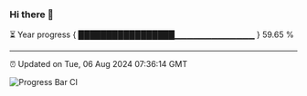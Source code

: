 ### Hi there 👋

⏳ Year progress { █████████████████▁▁▁▁▁▁▁▁▁▁▁▁▁ } 59.65 %

---

⏰ Updated on Tue, 06 Aug 2024 07:36:14 GMT

![Progress Bar CI](https://github.com/IshwaranRudhara/GIT-ACTION/workflows/Progress%20Bar%20CI/badge.svg)
